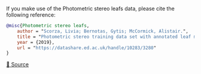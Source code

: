 If you make use of the Photometric stereo leafs data, please cite the following reference:

```bibtex
@misc{Photometric stereo leafs,
	author = "Scorza, Livia; Bernotas, Gytis; McCormick, Alistair.",
	title = "Photometric stereo training data set with annotated leaf masks, [dataset]. University of Edinburgh. School of Biological Sciences. Institute of Molecular Plant Science",
	year = {2019},
	url = "https://datashare.ed.ac.uk/handle/10283/3280"
}
```

[🔗 Source](https://datashare.ed.ac.uk/handle/10283/3280)
